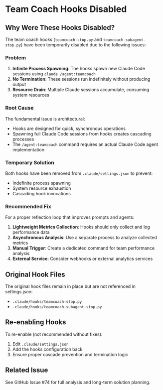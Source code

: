 # Team Coach Hooks Disabled

## Why Were These Hooks Disabled?

The team coach hooks (`teamcoach-stop.py` and `teamcoach-subagent-stop.py`) have been temporarily disabled due to the following issues:

### Problem
1. **Infinite Process Spawning**: The hooks spawn new Claude Code sessions using `claude /agent:teamcoach`
2. **No Termination**: These sessions run indefinitely without producing output
3. **Resource Drain**: Multiple Claude sessions accumulate, consuming system resources

### Root Cause
The fundamental issue is architectural:
- Hooks are designed for quick, synchronous operations
- Spawning full Claude Code sessions from hooks creates cascading processes
- The `/agent:teamcoach` command requires an actual Claude Code agent implementation

### Temporary Solution
Both hooks have been removed from `.claude/settings.json` to prevent:
- Indefinite process spawning
- System resource exhaustion
- Cascading hook invocations

### Recommended Fix
For a proper reflection loop that improves prompts and agents:

1. **Lightweight Metrics Collection**: Hooks should only collect and log performance data
2. **Asynchronous Analysis**: Use a separate process to analyze collected metrics
3. **Manual Trigger**: Create a dedicated command for team performance analysis
4. **External Service**: Consider webhooks or external analytics services

## Original Hook Files
The original hook files remain in place but are not referenced in settings.json:
- `.claude/hooks/teamcoach-stop.py`
- `.claude/hooks/teamcoach-subagent-stop.py`

## Re-enabling Hooks
To re-enable (not recommended without fixes):
1. Edit `.claude/settings.json`
2. Add the hooks configuration back
3. Ensure proper cascade prevention and termination logic

## Related Issue
See GitHub Issue #74 for full analysis and long-term solution planning.

